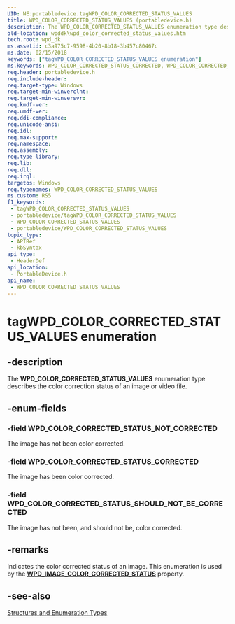 ```yaml
---
UID: NE:portabledevice.tagWPD_COLOR_CORRECTED_STATUS_VALUES
title: WPD_COLOR_CORRECTED_STATUS_VALUES (portabledevice.h)
description: The WPD_COLOR_CORRECTED_STATUS_VALUES enumeration type describes the color correction status of an image or video file.
old-location: wpddk\wpd_color_corrected_status_values.htm
tech.root: wpd_dk
ms.assetid: c3a975c7-9598-4b20-8b18-3b457c80467c
ms.date: 02/15/2018
keywords: ["tagWPD_COLOR_CORRECTED_STATUS_VALUES enumeration"]
ms.keywords: WPD_COLOR_CORRECTED_STATUS_CORRECTED, WPD_COLOR_CORRECTED_STATUS_NOT_CORRECTED, WPD_COLOR_CORRECTED_STATUS_SHOULD_NOT_BE_CORRECTED, WPD_COLOR_CORRECTED_STATUS_VALUES, WPD_COLOR_CORRECTED_STATUS_VALUES enumeration, enumeration, portabledevice/WPD_COLOR_CORRECTED_STATUS_CORRECTED, portabledevice/WPD_COLOR_CORRECTED_STATUS_NOT_CORRECTED, portabledevice/WPD_COLOR_CORRECTED_STATUS_SHOULD_NOT_BE_CORRECTED, portabledevice/WPD_COLOR_CORRECTED_STATUS_VALUES, tagWPD_COLOR_CORRECTED_STATUS_VALUES, wpddk.wpd_color_corrected_status_values
req.header: portabledevice.h
req.include-header: 
req.target-type: Windows
req.target-min-winverclnt: 
req.target-min-winversvr: 
req.kmdf-ver: 
req.umdf-ver: 
req.ddi-compliance: 
req.unicode-ansi: 
req.idl: 
req.max-support: 
req.namespace: 
req.assembly: 
req.type-library: 
req.lib: 
req.dll: 
req.irql: 
targetos: Windows
req.typenames: WPD_COLOR_CORRECTED_STATUS_VALUES
ms.custom: RS5
f1_keywords:
 - tagWPD_COLOR_CORRECTED_STATUS_VALUES
 - portabledevice/tagWPD_COLOR_CORRECTED_STATUS_VALUES
 - WPD_COLOR_CORRECTED_STATUS_VALUES
 - portabledevice/WPD_COLOR_CORRECTED_STATUS_VALUES
topic_type:
 - APIRef
 - kbSyntax
api_type:
 - HeaderDef
api_location:
 - PortableDevice.h
api_name:
 - WPD_COLOR_CORRECTED_STATUS_VALUES
---
```


# tagWPD_COLOR_CORRECTED_STATUS_VALUES enumeration


## -description

The <b>WPD_COLOR_CORRECTED_STATUS_VALUES</b> enumeration type describes the color correction status of an image or video file.

## -enum-fields

### -field WPD_COLOR_CORRECTED_STATUS_NOT_CORRECTED

The image has not been color corrected.

### -field WPD_COLOR_CORRECTED_STATUS_CORRECTED

The image has been color corrected.

### -field WPD_COLOR_CORRECTED_STATUS_SHOULD_NOT_BE_CORRECTED

The image has not been, and should not be, color corrected.

## -remarks

Indicates the color corrected status of an image. This enumeration is used by the [**WPD_IMAGE_COLOR_CORRECTED_STATUS**](/windows/win32/wpd_sdk/image-properties) property.

## -see-also

<a href="/previous-versions/windows/hardware/drivers/ff597672(v=vs.85)">Structures and Enumeration Types</a>